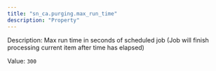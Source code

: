 ```yaml
---
title: "sn_ca.purging.max_run_time"
description: "Property"
---
```


Description: Max run time in seconds of scheduled job (Job will finish processing current item after time has elapsed)

Value: `300`